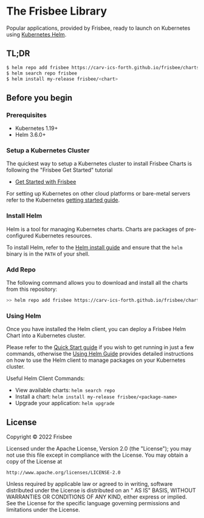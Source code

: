 # The Frisbee Library

Popular applications, provided by Frisbee, ready to launch on Kubernetes
using [Kubernetes Helm](https://github.com/helm/helm).

## TL;DR

```bash
$ helm repo add frisbee https://carv-ics-forth.github.io/frisbee/charts
$ helm search repo frisbee
$ helm install my-release frisbee/<chart>
```

## Before you begin

### Prerequisites

* Kubernetes 1.19+
* Helm 3.6.0+

### Setup a Kubernetes Cluster

The quickest way to setup a Kubernetes cluster to install Frisbee Charts is following the "Frisbee Get Started" tutorial

- [Get Started with Frisbee](https://github.com/CARV-ICS-FORTH/frisbee/blob/main/docs/tutorial.md)

For setting up Kubernetes on other cloud platforms or bare-metal servers refer to the
Kubernetes [getting started guide](https://kubernetes.io/docs/getting-started-guides/).

### Install Helm

Helm is a tool for managing Kubernetes charts. Charts are packages of pre-configured Kubernetes resources.

To install Helm, refer to the [Helm install guide](https://github.com/helm/helm#install) and ensure that the `helm`
binary is in the `PATH` of your shell.

### Add Repo

The following command allows you to download and install all the charts from this repository:

```bash
>> helm repo add frisbee https://carv-ics-forth.github.io/frisbee/charts
```

### Using Helm

Once you have installed the Helm client, you can deploy a Frisbee Helm Chart into a Kubernetes cluster.

Please refer to the [Quick Start guide](https://helm.sh/docs/intro/quickstart/) if you wish to get running in just a few
commands, otherwise the [Using Helm Guide](https://helm.sh/docs/intro/using_helm/) provides detailed instructions on how
to use the Helm client to manage packages on your Kubernetes cluster.

Useful Helm Client Commands:

* View available charts: `helm search repo`
* Install a chart: `helm install my-release frisbee/<package-name>`
* Upgrade your application: `helm upgrade`

## License

Copyright &copy; 2022 Frisbee

Licensed under the Apache License, Version 2.0 (the "License"); you may not use this file except in compliance with the
License. You may obtain a copy of the License at

    http://www.apache.org/licenses/LICENSE-2.0

Unless required by applicable law or agreed to in writing, software distributed under the License is distributed on an "
AS IS" BASIS, WITHOUT WARRANTIES OR CONDITIONS OF ANY KIND, either express or implied. See the License for the specific
language governing permissions and limitations under the License.

